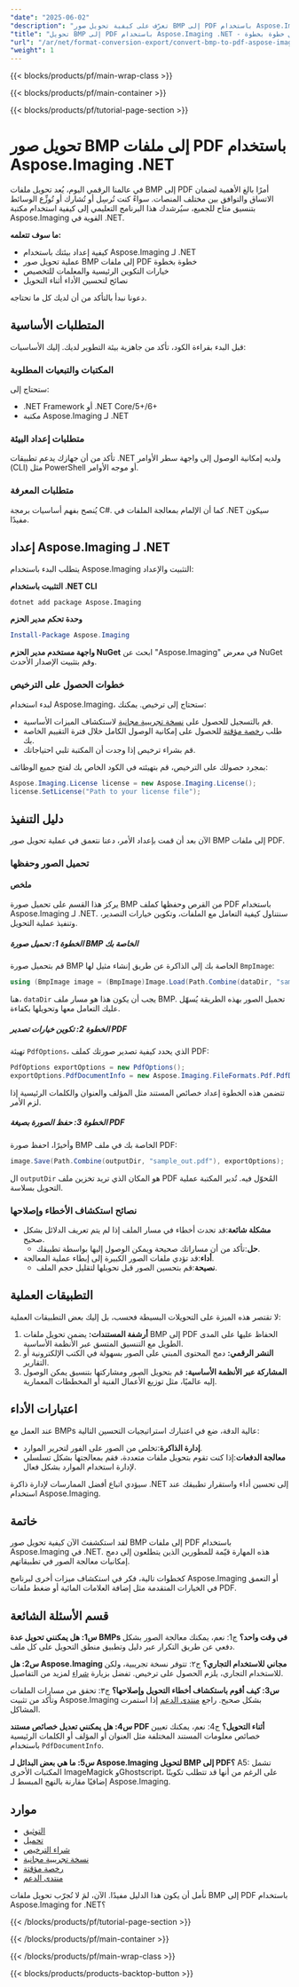 ```yaml
---
"date": "2025-06-02"
"description": "تعرّف على كيفية تحويل صور BMP إلى PDF باستخدام Aspose.Imaging لـ .NET. يغطي هذا الدليل الإعداد وخطوات التحويل ونصائح التحسين."
"title": "تحويل BMP إلى PDF باستخدام Aspose.Imaging .NET - دليل خطوة بخطوة"
"url": "/ar/net/format-conversion-export/convert-bmp-to-pdf-aspose-imaging-net/"
"weight": 1
---
```


{{< blocks/products/pf/main-wrap-class >}}

{{< blocks/products/pf/main-container >}}

{{< blocks/products/pf/tutorial-page-section >}}
# تحويل صور BMP إلى ملفات PDF باستخدام Aspose.Imaging .NET

في عالمنا الرقمي اليوم، يُعد تحويل ملفات BMP إلى PDF أمرًا بالغ الأهمية لضمان الاتساق والتوافق بين مختلف المنصات. سواءً كنت تُرسِل أو تُشارك أو تُوزِّع الوسائط بتنسيق متاح للجميع، سيُرشدك هذا البرنامج التعليمي إلى كيفية استخدام مكتبة Aspose.Imaging القوية في .NET.

**ما سوف تتعلمه:**
- كيفية إعداد بيئتك باستخدام Aspose.Imaging لـ .NET
- عملية تحويل صور BMP إلى ملفات PDF خطوة بخطوة
- خيارات التكوين الرئيسية والمعلمات للتخصيص
- نصائح لتحسين الأداء أثناء التحويل

دعونا نبدأ بالتأكد من أن لديك كل ما تحتاجه.

## المتطلبات الأساسية

قبل البدء بقراءة الكود، تأكد من جاهزية بيئة التطوير لديك. إليك الأساسيات:

### المكتبات والتبعيات المطلوبة
ستحتاج إلى:
- .NET Framework أو .NET Core/5+/6+
- مكتبة Aspose.Imaging لـ .NET

### متطلبات إعداد البيئة
تأكد من أن جهازك يدعم تطبيقات .NET ولديه إمكانية الوصول إلى واجهة سطر الأوامر (CLI) مثل PowerShell أو موجه الأوامر.

### متطلبات المعرفة
يُنصح بفهم أساسيات برمجة C#. كما أن الإلمام بمعالجة الملفات في .NET سيكون مفيدًا.

## إعداد Aspose.Imaging لـ .NET

يتطلب البدء باستخدام Aspose.Imaging التثبيت والإعداد:

**التثبيت باستخدام .NET CLI**
```bash
dotnet add package Aspose.Imaging
```

**وحدة تحكم مدير الحزم**
```powershell
Install-Package Aspose.Imaging
```

**واجهة مستخدم مدير الحزم NuGet**
ابحث عن "Aspose.Imaging" في معرض NuGet وقم بتثبيت الإصدار الأحدث.

### خطوات الحصول على الترخيص
لبدء استخدام Aspose.Imaging، ستحتاج إلى ترخيص. يمكنك:
- قم بالتسجيل للحصول على [نسخة تجريبية مجانية](https://releases.aspose.com/imaging/net/) لاستكشاف الميزات الأساسية.
- طلب [رخصة مؤقتة](https://purchase.aspose.com/temporary-license/) للحصول على إمكانية الوصول الكامل خلال فترة التقييم الخاصة بك.
- قم بشراء ترخيص إذا وجدت أن المكتبة تلبي احتياجاتك.

بمجرد حصولك على الترخيص، قم بتهيئته في الكود الخاص بك لفتح جميع الوظائف:
```csharp
Aspose.Imaging.License license = new Aspose.Imaging.License();
license.SetLicense("Path to your license file");
```

## دليل التنفيذ
الآن بعد أن قمت بإعداد الأمر، دعنا نتعمق في عملية تحويل صور BMP إلى ملفات PDF.

### تحميل الصور وحفظها
#### ملخص
يركز هذا القسم على تحميل صورة BMP من القرص وحفظها كملف PDF باستخدام Aspose.Imaging لـ .NET. سنتناول كيفية التعامل مع الملفات، وتكوين خيارات التصدير، وتنفيذ عملية التحويل.

##### الخطوة 1: تحميل صورة BMP الخاصة بك
قم بتحميل صورة BMP الخاصة بك إلى الذاكرة عن طريق إنشاء مثيل لها `BmpImage`:
```csharp
using (BmpImage image = (BmpImage)Image.Load(Path.Combine(dataDir, "sample.bmp")))
```
هنا، `dataDir` يجب أن يكون هذا هو مسار ملف BMP. تحميل الصور بهذه الطريقة يُسهّل عليك التعامل معها وتحويلها بكفاءة.

##### الخطوة 2: تكوين خيارات تصدير PDF
تهيئة `PdfOptions`، الذي يحدد كيفية تصدير صورتك كملف PDF:
```csharp
PdfOptions exportOptions = new PdfOptions();
exportOptions.PdfDocumentInfo = new Aspose.Imaging.FileFormats.Pdf.PdfDocumentInfo();
```
تتضمن هذه الخطوة إعداد خصائص المستند مثل المؤلف والعنوان والكلمات الرئيسية إذا لزم الأمر.

##### الخطوة 3: حفظ الصورة بصيغة PDF
وأخيرًا، احفظ صورة BMP الخاصة بك في ملف PDF:
```csharp
image.Save(Path.Combine(outputDir, "sample_out.pdf"), exportOptions);
```
ال `outputDir` هو المكان الذي تريد تخزين ملف PDF المُحوّل فيه. تُدير المكتبة عملية التحويل بسلاسة.

### نصائح استكشاف الأخطاء وإصلاحها
- **مشكلة شائعة**:قد تحدث أخطاء في مسار الملف إذا لم يتم تعريف الدلائل بشكل صحيح.
  - **حل**:تأكد من أن مساراتك صحيحة ويمكن الوصول إليها بواسطة تطبيقك.
- **أداء**:قد تؤدي ملفات الصور الكبيرة إلى إبطاء عملية المعالجة.
  - **نصيحة**:قم بتحسين الصور قبل تحويلها لتقليل حجم الملف.

## التطبيقات العملية
لا تقتصر هذه الميزة على التحويلات البسيطة فحسب، بل إليك بعض التطبيقات العملية:
1. **أرشفة المستندات:** يضمن تحويل ملفات BMP إلى PDF الحفاظ عليها على المدى الطويل مع التنسيق المتسق عبر الأنظمة الأساسية.
2. **النشر الرقمي:** دمج المحتوى المبني على الصور بسهولة في الكتب الإلكترونية أو التقارير.
3. **المشاركة عبر الأنظمة الأساسية:** قم بتحويل الصور ومشاركتها بتنسيق يمكن الوصول إليه عالميًا، مثل توزيع الأعمال الفنية أو المخططات المعمارية.

## اعتبارات الأداء
عند العمل مع BMPs عالية الدقة، ضع في اعتبارك استراتيجيات التحسين التالية:
- **إدارة الذاكرة**:تخلص من الصور على الفور لتحرير الموارد.
- **معالجة الدفعات**:إذا كنت تقوم بتحويل ملفات متعددة، فقم بمعالجتها بشكل تسلسلي لإدارة استخدام الموارد بشكل فعال.

سيؤدي اتباع أفضل الممارسات لإدارة ذاكرة .NET إلى تحسين أداء واستقرار تطبيقك عند استخدام Aspose.Imaging.

## خاتمة
لقد استكشفتَ الآن كيفية تحويل صور BMP إلى ملفات PDF باستخدام Aspose.Imaging في .NET. هذه المهارة قيّمة للمطورين الذين يتطلعون إلى دمج إمكانيات معالجة الصور في تطبيقاتهم. 

كخطوات تالية، فكر في استكشاف ميزات أخرى لبرنامج Aspose.Imaging أو التعمق في الخيارات المتقدمة مثل إضافة العلامات المائية أو ضغط ملفات PDF.

## قسم الأسئلة الشائعة
**س1: هل يمكنني تحويل عدة BMPs في وقت واحد؟**
ج1: نعم، يمكنك معالجة الصور بشكل دفعي عن طريق التكرار عبر دليل وتطبيق منطق التحويل على كل ملف.

**س2: هل Aspose.Imaging مجاني للاستخدام التجاري؟**
ج٢: تتوفر نسخة تجريبية، ولكن للاستخدام التجاري، يلزم الحصول على ترخيص. تفضل بزيارة [شراء](https://purchase.aspose.com/buy) لمزيد من التفاصيل.

**س3: كيف أقوم باستكشاف أخطاء التحويل وإصلاحها؟**
ج٣: تحقق من مسارات الملفات وتأكد من تثبيت Aspose.Imaging بشكل صحيح. راجع [منتدى الدعم](https://forum.aspose.com/c/imaging/10) إذا استمرت المشاكل.

**س4: هل يمكنني تعديل خصائص مستند PDF أثناء التحويل؟**
ج4: نعم، يمكنك تعيين خصائص معلومات المستند المختلفة مثل العنوان أو المؤلف أو الكلمات الرئيسية باستخدام `PdfDocumentInfo`.

**س5: ما هي بعض البدائل لـ Aspose.Imaging لتحويل BMP إلى PDF؟**
A5: تشمل المكتبات الأخرى ImageMagick وGhostscript، على الرغم من أنها قد تتطلب تكوينًا إضافيًا مقارنة بالنهج المبسط لـ Aspose.Imaging.

## موارد
- [التوثيق](https://reference.aspose.com/imaging/net/)
- [تحميل](https://releases.aspose.com/imaging/net/)
- [شراء الترخيص](https://purchase.aspose.com/buy)
- [نسخة تجريبية مجانية](https://releases.aspose.com/imaging/net/)
- [رخصة مؤقتة](https://purchase.aspose.com/temporary-license/)
- [منتدى الدعم](https://forum.aspose.com/c/imaging/10)

نأمل أن يكون هذا الدليل مفيدًا. الآن، لمَ لا تُجرّب تحويل ملفات BMP إلى PDF باستخدام Aspose.Imaging for .NET؟

{{< /blocks/products/pf/tutorial-page-section >}}

{{< /blocks/products/pf/main-container >}}

{{< /blocks/products/pf/main-wrap-class >}}

{{< blocks/products/products-backtop-button >}}